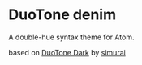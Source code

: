 # DuoTone denim

A double-hue syntax theme for Atom.

based on [DuoTone Dark](https://github.com/simurai/duotone-dark-syntax) by [simurai](https://github.com/simurai)
